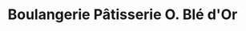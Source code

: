 ---
title: "Boulangerie Pâtisserie O. Blé d'Or"
url: /sarreguemines/boulangerie-patisserie-o-ble-dor/
shop: Bäckerei
---